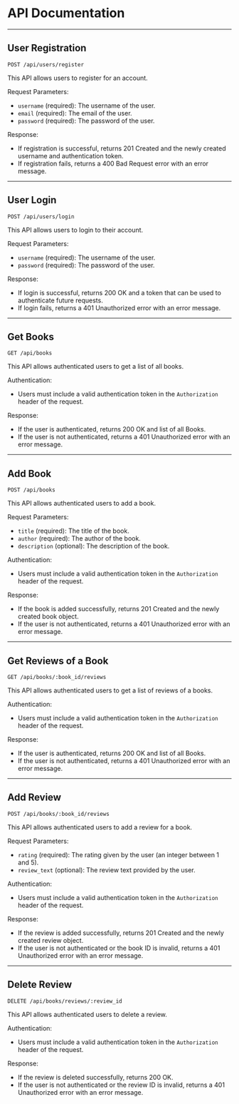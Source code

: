 # API Documentation

* * *

## User Registration

`POST /api/users/register`

This API allows users to register for an account.

Request Parameters:

* `username` (required): The username of the user.
* `email` (required): The email of the user.
* `password` (required): The password of the user.

Response:

* If registration is successful, returns 201 Created and the newly created username and authentication token.
* If registration fails, returns a 400 Bad Request error with an error message.

* * *

## User Login

`POST /api/users/login`

This API allows users to login to their account.

Request Parameters:

* `username` (required): The username of the user.
* `password` (required): The password of the user.

Response:

* If login is successful, returns 200 OK and a token that can be used to authenticate future requests.
* If login fails, returns a 401 Unauthorized error with an error message.

* * *

## Get Books

`GET /api/books`

This API allows authenticated users to get a list of all books.

Authentication:

* Users must include a valid authentication token in the `Authorization` header of the request.

Response:

* If the user is authenticated, returns 200 OK and list of all Books.
* If the user is not authenticated, returns a 401 Unauthorized error with an error message.

* * *

## Add Book

`POST /api/books`

This API allows authenticated users to add a book.

Request Parameters:

* `title` (required): The title of the book.
* `author` (required): The author of the book.
* `description` (optional): The description of the book.

Authentication:

* Users must include a valid authentication token in the `Authorization` header of the request.

Response:

* If the book is added successfully, returns 201 Created and the newly created book object.
* If the user is not authenticated, returns a 401 Unauthorized error with an error message.

* * *

## Get Reviews of a Book

`GET /api/books/:book_id/reviews`

This API allows authenticated users to get a list of reviews of a books.

Authentication:

* Users must include a valid authentication token in the `Authorization` header of the request.

Response:

* If the user is authenticated, returns 200 OK and list of all Books.
* If the user is not authenticated, returns a 401 Unauthorized error with an error message.

* * *

## Add Review

`POST /api/books/:book_id/reviews`

This API allows authenticated users to add a review for a book.

Request Parameters:

* `rating` (required): The rating given by the user (an integer between 1 and 5).
* `review_text` (optional): The review text provided by the user.

Authentication:

* Users must include a valid authentication token in the `Authorization` header of the request.

Response:

* If the review is added successfully, returns 201 Created and the newly created review object.
* If the user is not authenticated or the book ID is invalid, returns a 401 Unauthorized error with an error message.

* * *

## Delete Review

`DELETE /api/books/reviews/:review_id`

This API allows authenticated users to delete a review.

Authentication:

* Users must include a valid authentication token in the `Authorization` header of the request.

Response:

* If the review is deleted successfully, returns 200 OK.
* If the user is not authenticated or the review ID is invalid, returns a 401 Unauthorized error with an error message.

